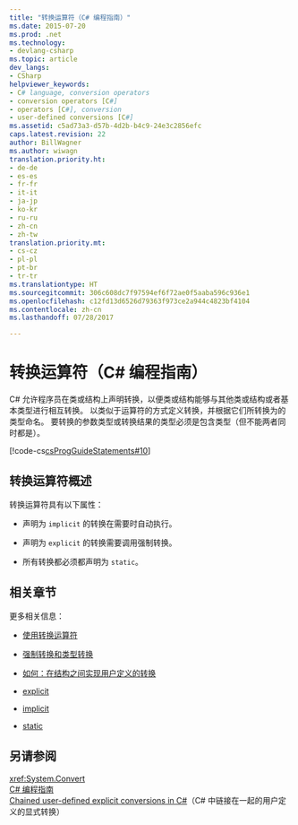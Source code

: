 ```yaml
---
title: "转换运算符（C# 编程指南）"
ms.date: 2015-07-20
ms.prod: .net
ms.technology:
- devlang-csharp
ms.topic: article
dev_langs:
- CSharp
helpviewer_keywords:
- C# language, conversion operators
- conversion operators [C#]
- operators [C#], conversion
- user-defined conversions [C#]
ms.assetid: c5ad73a3-d57b-4d2b-b4c9-24e3c2856efc
caps.latest.revision: 22
author: BillWagner
ms.author: wiwagn
translation.priority.ht:
- de-de
- es-es
- fr-fr
- it-it
- ja-jp
- ko-kr
- ru-ru
- zh-cn
- zh-tw
translation.priority.mt:
- cs-cz
- pl-pl
- pt-br
- tr-tr
ms.translationtype: HT
ms.sourcegitcommit: 306c608dc7f97594ef6f72ae0f5aaba596c936e1
ms.openlocfilehash: c12fd13d6526d79363f973ce2a944c4823bf4104
ms.contentlocale: zh-cn
ms.lasthandoff: 07/28/2017

---
```

# <a name="conversion-operators-c-programming-guide"></a>转换运算符（C# 编程指南）
C# 允许程序员在类或结构上声明转换，以便类或结构能够与其他类或结构或者基本类型进行相互转换。 以类似于运算符的方式定义转换，并根据它们所转换为的类型命名。 要转换的参数类型或转换结果的类型必须是包含类型（但不能两者同时都是）。  
  
 [!code-cs[csProgGuideStatements#10](../../../csharp/programming-guide/classes-and-structs/codesnippet/CSharp/conversion-operators_1.cs)]  
  
## <a name="conversion-operators-overview"></a>转换运算符概述  
 转换运算符具有以下属性：  
  
-   声明为 `implicit` 的转换在需要时自动执行。  
  
-   声明为 `explicit` 的转换需要调用强制转换。  
  
-   所有转换都必须都声明为 `static`。  
  
## <a name="related-sections"></a>相关章节  
 更多相关信息：  
  
-   [使用转换运算符](../../../csharp/programming-guide/statements-expressions-operators/using-conversion-operators.md)  
  
-   [强制转换和类型转换](../../../csharp/programming-guide/types/casting-and-type-conversions.md)  
  
-   [如何：在结构之间实现用户定义的转换](../../../csharp/programming-guide/statements-expressions-operators/how-to-implement-user-defined-conversions-between-structs.md)  
  
-   [explicit](../../../csharp/language-reference/keywords/explicit.md)  
  
-   [implicit](../../../csharp/language-reference/keywords/implicit.md)  
  
-   [static](../../../csharp/language-reference/keywords/static.md)  
  
## <a name="see-also"></a>另请参阅  
 <xref:System.Convert>   
 [C# 编程指南](../../../csharp/programming-guide/index.md)   
 [Chained user-defined explicit conversions in C#](http://go.microsoft.com/fwlink/?LinkId=112384)（C# 中链接在一起的用户定义的显式转换）

